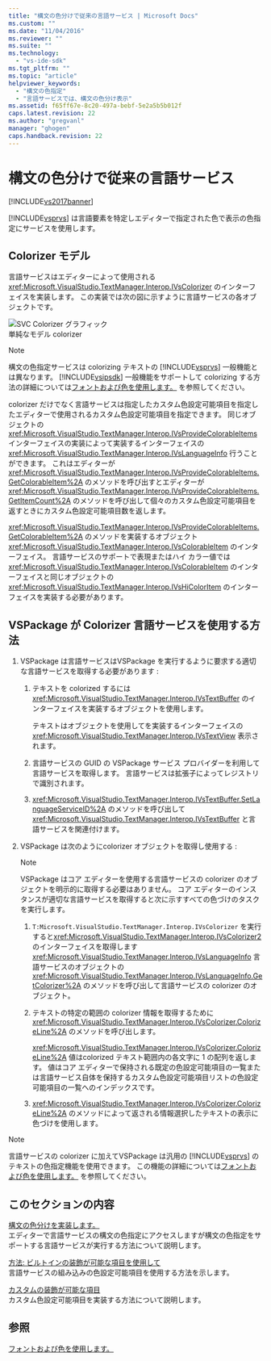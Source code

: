 ```yaml
---
title: "構文の色分けで従来の言語サービス | Microsoft Docs"
ms.custom: ""
ms.date: "11/04/2016"
ms.reviewer: ""
ms.suite: ""
ms.technology: 
  - "vs-ide-sdk"
ms.tgt_pltfrm: ""
ms.topic: "article"
helpviewer_keywords: 
  - "構文の色指定"
  - "言語サービスでは、構文の色分け表示"
ms.assetid: f65ff67e-8c20-497a-bebf-5e2a5b5b012f
caps.latest.revision: 22
ms.author: "gregvanl"
manager: "ghogen"
caps.handback.revision: 22
---
```

# 構文の色分けで従来の言語サービス
[!INCLUDE[vs2017banner](../../code-quality/includes/vs2017banner.md)]

[!INCLUDE[vsprvs](../../code-quality/includes/vsprvs_md.md)] は言語要素を特定しエディターで指定された色で表示の色指定にサービスを使用します。  
  
## Colorizer モデル  
 言語サービスはエディターによって使用される <xref:Microsoft.VisualStudio.TextManager.Interop.IVsColorizer> のインターフェイスを実装します。  この実装では次の図に示すように言語サービスの各オブジェクトです。  
  
 ![SVC Colorizer グラフィック](~/extensibility/internals/media/figlgsvccolorizer.gif "FigLgSvcColorizer")  
単純なモデル colorizer  
  
> [!NOTE]
>  構文の色指定サービスは colorizing テキストの [!INCLUDE[vsprvs](../../code-quality/includes/vsprvs_md.md)] 一般機能とは異なります。  [!INCLUDE[vsipsdk](../../extensibility/includes/vsipsdk_md.md)] 一般機能をサポートして colorizing する方法の詳細については[フォントおよび色を使用します。](../../extensibility/using-fonts-and-colors.md) を参照してください。  
  
 colorizer だけでなく言語サービスは指定したカスタム色設定可能項目を指定したエディターで使用されるカスタム色設定可能項目を指定できます。  同じオブジェクトの <xref:Microsoft.VisualStudio.TextManager.Interop.IVsProvideColorableItems> インターフェイスの実装によって実装するインターフェイスの <xref:Microsoft.VisualStudio.TextManager.Interop.IVsLanguageInfo> 行うことができます。  これはエディターが <xref:Microsoft.VisualStudio.TextManager.Interop.IVsProvideColorableItems.GetColorableItem%2A> のメソッドを呼び出すとエディターが <xref:Microsoft.VisualStudio.TextManager.Interop.IVsProvideColorableItems.GetItemCount%2A> のメソッドを呼び出して個々のカスタム色設定可能項目を返すときにカスタム色設定可能項目数を返します。  
  
 <xref:Microsoft.VisualStudio.TextManager.Interop.IVsProvideColorableItems.GetColorableItem%2A> のメソッドを実装するオブジェクト <xref:Microsoft.VisualStudio.TextManager.Interop.IVsColorableItem> のインターフェイス。  言語サービスのサポートで表現またはハイ カラー値では<xref:Microsoft.VisualStudio.TextManager.Interop.IVsColorableItem> のインターフェイスと同じオブジェクトの <xref:Microsoft.VisualStudio.TextManager.Interop.IVsHiColorItem> のインターフェイスを実装する必要があります。  
  
## VSPackage が Colorizer 言語サービスを使用する方法  
  
1.  VSPackage は言語サービスはVSPackage を実行するように要求する適切な言語サービスを取得する必要があります :  
  
    1.  テキストを colorized するには <xref:Microsoft.VisualStudio.TextManager.Interop.IVsTextBuffer> のインターフェイスを実装するオブジェクトを使用します。  
  
         テキストはオブジェクトを使用してを実装するインターフェイスの <xref:Microsoft.VisualStudio.TextManager.Interop.IVsTextView> 表示されます。  
  
    2.  言語サービスの GUID の VSPackage サービス プロバイダーを利用して言語サービスを取得します。  言語サービスは拡張子によってレジストリで識別されます。  
  
    3.  <xref:Microsoft.VisualStudio.TextManager.Interop.IVsTextBuffer.SetLanguageServiceID%2A> のメソッドを呼び出して <xref:Microsoft.VisualStudio.TextManager.Interop.IVsTextBuffer> と言語サービスを関連付けます。  
  
2.  VSPackage は次のようにcolorizer オブジェクトを取得し使用する :  
  
    > [!NOTE]
    >  VSPackage はコア エディターを使用する言語サービスの colorizer のオブジェクトを明示的に取得する必要はありません。  コア エディターのインスタンスが適切な言語サービスを取得すると次に示すすべての色づけのタスクを実行します。  
  
    1.  `T:Microsoft.VisualStudio.TextManager.Interop.IVsColorizer` を実行すると<xref:Microsoft.VisualStudio.TextManager.Interop.IVsColorizer2> のインターフェイスを取得します <xref:Microsoft.VisualStudio.TextManager.Interop.IVsLanguageInfo> 言語サービスのオブジェクトの <xref:Microsoft.VisualStudio.TextManager.Interop.IVsLanguageInfo.GetColorizer%2A> のメソッドを呼び出して言語サービスの colorizer のオブジェクト。  
  
    2.  テキストの特定の範囲の colorizer 情報を取得するために <xref:Microsoft.VisualStudio.TextManager.Interop.IVsColorizer.ColorizeLine%2A> のメソッドを呼び出します。  
  
         <xref:Microsoft.VisualStudio.TextManager.Interop.IVsColorizer.ColorizeLine%2A> 値はcolorized テキスト範囲内の各文字に 1 の配列を返します。  値はコア エディターで保持される既定の色設定可能項目の一覧または言語サービス自体を保持するカスタム色設定可能項目リストの色設定可能項目の一覧へのインデックスです。  
  
    3.  <xref:Microsoft.VisualStudio.TextManager.Interop.IVsColorizer.ColorizeLine%2A> のメソッドによって返される情報選択したテキストの表示に色づけを使用します。  
  
> [!NOTE]
>  言語サービスの colorizer に加えてVSPackage は汎用の [!INCLUDE[vsprvs](../../code-quality/includes/vsprvs_md.md)] のテキストの色指定機能を使用できます。  この機能の詳細については[フォントおよび色を使用します。](../../extensibility/using-fonts-and-colors.md) を参照してください。  
  
## このセクションの内容  
 [構文の色分けを実装します。](../../extensibility/internals/implementing-syntax-coloring.md)  
 エディターで言語サービスの構文の色指定にアクセスしますが構文の色指定をサポートする言語サービスが実行する方法について説明します。  
  
 [方法: ビルトインの装飾が可能な項目を使用して](../../extensibility/internals/how-to-use-built-in-colorable-items.md)  
 言語サービスの組み込みの色設定可能項目を使用する方法を示します。  
  
 [カスタムの装飾が可能な項目](../../extensibility/internals/custom-colorable-items.md)  
 カスタム色設定可能項目を実装する方法について説明します。  
  
## 参照  
 [フォントおよび色を使用します。](../../extensibility/using-fonts-and-colors.md)